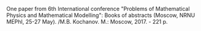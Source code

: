 
One paper from 6th International conference "Problems of Mathematical Physics and Mathematical Modelling": 
Books of abstracts (Moscow, NRNU MEPhI, 25-27 May). /M.B. Kochanov. M.: Moscow, 2017. - 221 p.
